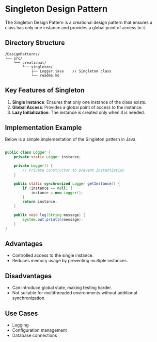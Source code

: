# Singleton Design Pattern

The Singleton Design Pattern is a creational design pattern that ensures a class has only one instance and provides a global point of access to it.

## Directory Structure

```
/DesignPatterns/
└── src/
    └── creational/
        └── singleton/
            ├── Logger.java    // Singleton class
            └── readme.md
```

## Key Features of Singleton

1. **Single Instance**: Ensures that only one instance of the class exists.
2. **Global Access**: Provides a global point of access to the instance.
3. **Lazy Initialization**: The instance is created only when it is needed.

## Implementation Example

Below is a simple implementation of the Singleton pattern in Java:
```java

public class Logger {
    private static Logger instance;

    private Logger() {
        // Private constructor to prevent instantiation
    }

    public static synchronized Logger getInstance() {
        if (instance == null) {
            instance = new Logger();
        }
        return instance;
    }

    public void log(String message) {
        System.out.println(message);
    }
}
```

## Advantages

- Controlled access to the single instance.
- Reduces memory usage by preventing multiple instances.

## Disadvantages

- Can introduce global state, making testing harder.
- Not suitable for multithreaded environments without additional synchronization.

## Use Cases

- Logging
- Configuration management
- Database connections